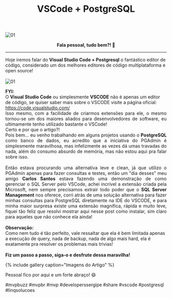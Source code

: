 ﻿---
title: "VSCode + PostgreSQL"
comments: true
excerpt_separator: "Ler mais"
categories:
  - Dica
gallery:
  - url: /assets/images/vscodepostgresql01/01.jpg
    image_path: /assets/images/vscodepostgresql01/01.jpg
    alt: "Imagem Artigo"
  - url: /assets/images/vscodepostgresql01/02.jpg
    image_path: /assets/images/vscodepostgresql01/02.jpg
    alt: "Imagem Artigo"
  - url: /assets/images/vscodepostgresql01/03.jpg
    image_path: /assets/images/vscodepostgresql01/03.jpg
    alt: "Imagem Artigo"
  - url: /assets/images/vscodepostgresql01/04.jpg
    image_path: /assets/images/vscodepostgresql01/04.jpg
    alt: "Imagem Artigo"
  - url: /assets/images/vscodepostgresql01/05.jpg
    image_path: /assets/images/vscodepostgresql01/05.jpg
    alt: "Imagem Artigo"
  - url: /assets/images/vscodepostgresql01/06.jpg
    image_path: /assets/images/vscodepostgresql01/06.jpg
    alt: "Imagem Artigo"
  - url: /assets/images/vscodepostgresql01/07.jpg
    image_path: /assets/images/vscodepostgresql01/07.jpg
    alt: "Imagem Artigo"
  - url: /assets/images/vscodepostgresql01/08.jpg
    image_path: /assets/images/vscodepostgresql01/08.jpg
    alt: "Imagem Artigo"
  - url: /assets/images/vscodepostgresql01/09.jpg
    image_path: /assets/images/vscodepostgresql01/09.jpg
    alt: "Imagem Artigo"
  - url: /assets/images/vscodepostgresql01/10.jpg
    image_path: /assets/images/vscodepostgresql01/10.jpg
    alt: "Imagem Artigo"
  - url: /assets/images/vscodepostgresql01/11.jpg
    image_path: /assets/images/vscodepostgresql01/11.jpg
    alt: "Imagem Artigo"
  - url: /assets/images/vscodepostgresql01/12.jpg
    image_path: /assets/images/vscodepostgresql01/12.jpg
    alt: "Imagem Artigo"
  - url: /assets/images/vscodepostgresql01/13.jpg
    image_path: /assets/images/vscodepostgresql01/13.jpg
---

![01]({{site.url}}{{site.baseurl}}/assets/images/vscodepostgres.jpg)

<center><strong>Fala pessoal, tudo bem?! 💚</strong></center>
<hr>


Hoje iremos falar do <strong>Visual Studio Code + Postgresql</strong> o fantástico editor de código, considerado um dos melhores editores de código multiplataforma e open source!<br />
<br>
![01]({{site.url}}{{site.baseurl}}/assets/images/vsc1.gif)
<div class="notice--warning">
<strong>FYI:</strong><br>
O <strong>Visual Studio Code</strong> ou simplesmente <strong>VSCODE</strong> 
não é apenas um editor de código, se quiser saber mais sobre o VSCODE visite a página oficial: <a href="https://code.visualstudio.com/" target="_BLANK" alt="">https://code.visualstudio.com/</a>
</div>
<div style="text-align: justify;">
Isso mesmo, com a facilidade de criarmos extensões para ele, o mesmo tornou-se um dos maiores aliados para desenvolvedores de software, eu ultimamente tenho utilizado bastante o VSCode!<br>
Certo e por que o artigo?!<br>
Pois bem... eu venho trabalhando em alguns projetos usando o <strong>PostgreSQL</strong> como banco de dados, eu acredito que a iniciativa do PGAdmin é simplesmente maravilhosa, mas infelizmente as vezes dá umas travadas do nada, além do consumo absurdo de memória, mas não estou aqui pra falar sobre isso.<br>
<br>
Então estava procurando uma alternativa leve e clean, já que utilizo o PGAdmin apenas para fazer consultas e testes, então um "dia desses" meu amigo <strong>Carlos Santos</strong> estava fazendo uma demonstração de como gerenciar o SQL Server pelo VSCode, achei incrível a extensão criada pela Microsoft, nem sempre precisamos extrair todo poder que o <strong>SQL Server Management</strong> nos oferece, corri atrás de uma solução alternativa para fazer minhas consultas para PostgreSQL diretamente na IDE do VSCODE, e para minha maior surpresa existe uma extensão magnifica, rápida e muito leve, fiquei tão feliz que resolvi mostrar aqui nesse post como instalar, sim claro para aqueles que não conhece ela ainda!
</div>
<br>
<div class="notice--warning"> 
<strong>Observação:</strong><br>
Como nem tudo é tão perfeito, vale ressaltar que ela é bem limitada apenas a execução de query, nada de backup, nada de algo mais hard, ela é exatamente pra resolver os problemas mais trivias!
</div>
<br>

<div class="notice--success">
<strong>Fiz um passo a passo, siga-o e desfrute dessa maravilha!</strong>
</div>


 
 
 {% include gallery caption="Imagens do Artigo" %}

 Pessoal fico por aqui e um forte abraço! 😄 <br>

 #mvpbuzz #mvpbr #mvp #developerssergipe #share #vscode #postgresql #linqsolucoes<br><br>
